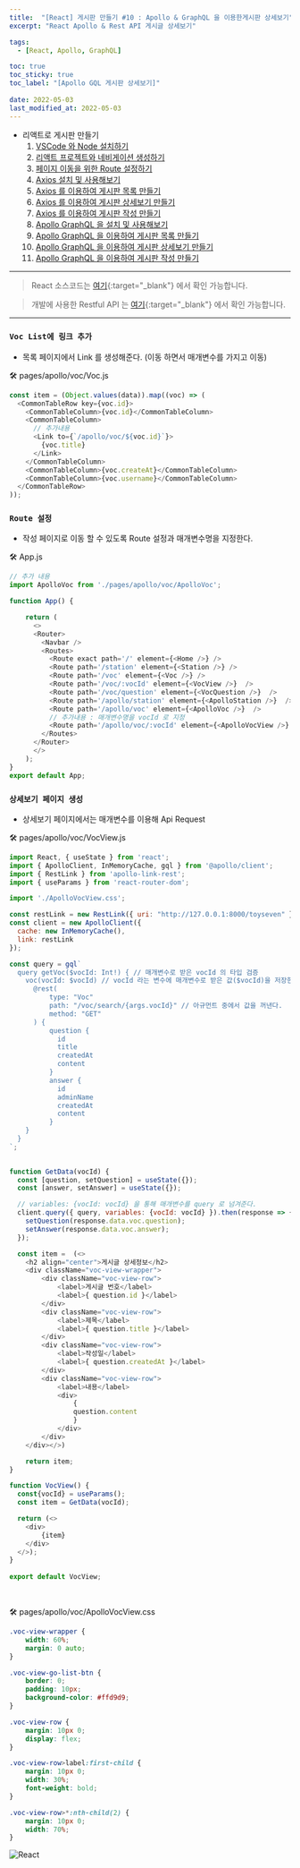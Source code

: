 ```yaml
---
title:  "[React] 게시판 만들기 #10 : Apollo & GraphQL 을 이용한게시판 상세보기"
excerpt: "React Apollo & Rest API 게시글 상세보기"

tags:
  - [React, Apollo, GraphQL]

toc: true
toc_sticky: true
toc_label: "[Apollo GQL 게시판 상세보기]"
 
date: 2022-05-03
last_modified_at: 2022-05-03
---
```


- 리액트로 게시판 만들기
  1.  [VSCode 와 Node 설치하기](https://ymkmoon.github.io/React-02-React/)
  2.  [리액트 프로젝트와 네비게이션 생성하기](https://ymkmoon.github.io/React-03-Navigation/)
  3.  [페이지 이동을 위한 Route 설정하기](https://ymkmoon.github.io/React-04-Route/)
  4.  [Axios 설치 및 사용해보기](https://ymkmoon.github.io/React-05-Axios/)
  5.  [Axios 를 이용하여 게시판 목록 만들기](https://ymkmoon.github.io/React-06-Voc/)
  6.  [Axios 를 이용하여 게시판 상세보기 만들기](https://ymkmoon.github.io/React-07-Voc-Question/)
  7.  [Axios 를 이용하여 게시판 작성 만들기](https://ymkmoon.github.io/React-08-Voc-Post-Question/)
  8.  [Apollo GraphQL 을 설치 및 사용해보기](https://ymkmoon.github.io/React-09-Apollo/)
  9.  [Apollo GraphQL 을 이용하여 게시판 목록 만들기](https://ymkmoon.github.io/React-10-Apollo-Voc/)
  10.  [Apollo GraphQL 을 이용하여 게시판 상세보기 만들기](https://ymkmoon.github.io/React-11-Apollo-Voc-Question/)
  11.  [Apollo GraphQL 을 이용하여 게시판 작성 만들기](https://ymkmoon.github.io/React-12-Apollo-Voc-Post-Question/)

<hr/>

> React 소스코드는 [여기](https://github.com/ymkmoon/toyseven-react){:target="_blank"} 에서 확인 가능합니다.

> 개발에 사용한 Restful API 는 [여기](https://github.com/ymkmoon/toyseven){:target="_blank"} 에서 확인 가능합니다.

<hr/>

### ``Voc List에 링크 추가``

- 목록 페이지에서 Link 를 생성해준다. (이동 하면서 매개변수를 가지고 이동)

🛠 pages/apollo/voc/Voc.js

```js
const item = (Object.values(data)).map((voc) => (
  <CommonTableRow key={voc.id}>
    <CommonTableColumn>{voc.id}</CommonTableColumn>
    <CommonTableColumn>
      // 추가내용
      <Link to={`/apollo/voc/${voc.id}`}>
        {voc.title}
      </Link>
    </CommonTableColumn>
    <CommonTableColumn>{voc.createAt}</CommonTableColumn>
    <CommonTableColumn>{voc.username}</CommonTableColumn>
  </CommonTableRow>
));
```


### ``Route 설정``

- 작성 페이지로 이동 할 수 있도록 Route 설정과 매개변수명을 지정한다.

🛠 App.js

```js
// 추가 내용
import ApolloVoc from './pages/apollo/voc/ApolloVoc';

function App() {

    return (
      <>
      <Router>
        <Navbar />
        <Routes>
          <Route exact path='/' element={<Home />} />
          <Route path='/station' element={<Station />} />
          <Route path='/voc' element={<Voc />} />
          <Route path='/voc/:vocId' element={<VocView />}  />
          <Route path='/voc/question' element={<VocQuestion />}  />
          <Route path='/apollo/station' element={<ApolloStation />}  />
          <Route path='/apollo/voc' element={<ApolloVoc />}  />
          // 추가내용 : 매개변수명을 vocId 로 지정
          <Route path='/apollo/voc/:vocId' element={<ApolloVocView />}  />
        </Routes>
      </Router>
      </>
    );
}
export default App;
```


### ``상세보기 페이지 생성``


- 상세보기 페이지에서는 매개변수를 이용해 Api Request

🛠 pages/apollo/voc/VocView.js

```js
import React, { useState } from 'react';
import { ApolloClient, InMemoryCache, gql } from '@apollo/client';
import { RestLink } from 'apollo-link-rest';
import { useParams } from 'react-router-dom';

import './ApolloVocView.css';

const restLink = new RestLink({ uri: "http://127.0.0.1:8000/toyseven" });
const client = new ApolloClient({
  cache: new InMemoryCache(),
  link: restLink
});

const query = gql`
  query getVoc($vocId: Int!) { // 매개변수로 받은 vocId 의 타입 검증
    voc(vocId: $vocId) // vocId 라는 변수에 매개변수로 받은 값($vocId)을 저장한다.
      @rest(
          type: "Voc" 
          path: "/voc/search/{args.vocId}" // 아규먼트 중에서 값을 꺼낸다.
          method: "GET"
      ) {
          question {
            id
            title
            createdAt
            content
          }
          answer {
            id
            adminName
            createdAt
            content
          }
    }
  }
`;

  
function GetData(vocId) {
  const [question, setQuestion] = useState({});
  const [answer, setAnswer] = useState({});

  // variables: {vocId: vocId} 을 통해 매개변수를 query 로 넘겨준다.
  client.query({ query, variables: {vocId: vocId} }).then(response => {
    setQuestion(response.data.voc.question);
    setAnswer(response.data.voc.answer);
  });

  const item =  (<>
    <h2 align="center">게시글 상세정보</h2>
    <div className="voc-view-wrapper">
        <div className="voc-view-row">
            <label>게시글 번호</label>
            <label>{ question.id }</label>
        </div>
        <div className="voc-view-row">
            <label>제목</label>
            <label>{ question.title }</label>
        </div>
        <div className="voc-view-row">
            <label>작성일</label>
            <label>{ question.createdAt }</label>
        </div>
        <div className="voc-view-row">
            <label>내용</label>
            <div>
                {
                question.content
                }
            </div>
        </div>
    </div></>)

    return item;
}

function VocView() {
  const{vocId} = useParams();
  const item = GetData(vocId);

  return (<>
    <div>
        {item}
    </div>
  </>);
}
  
export default VocView;
```

<br>

🛠 pages/apollo/voc/ApolloVocView.css

```css
.voc-view-wrapper {
    width: 60%;
    margin: 0 auto;
}

.voc-view-go-list-btn {
    border: 0;
    padding: 10px;
    background-color: #ffd9d9;
}

.voc-view-row {
    margin: 10px 0;
    display: flex;
}

.voc-view-row>label:first-child {
    margin: 10px 0;
    width: 30%;
    font-weight: bold;
}

.voc-view-row>*:nth-child(2) {
    margin: 10px 0;
    width: 70%;
}
```

![React](/assets/image/react/React_toyseven_react_12.PNG)